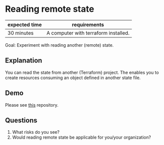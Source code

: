 # Reading remote state

| expected time | requirements                         |
|---------------|--------------------------------------|
| 30 minutes    | A computer with terraform installed. |

Goal: Experiment with reading another (remote) state.

## Explanation

You can read the state from another (Terraform) project. The enables you to create resources consuming an object defined in another state file.

## Demo

Please see [this](https://github.com/robertdebock/terraform-remote-state) repository.

## Questions

1. What risks do you see?
2. Would reading remote state be applicable for you/your organization?
